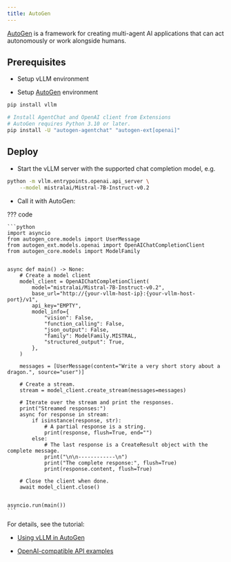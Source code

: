 ```yaml
---
title: AutoGen
---
```


[AutoGen](https://github.com/microsoft/autogen) is a framework for creating multi-agent AI applications that can act autonomously or work alongside humans.

## Prerequisites

- Setup vLLM environment

- Setup [AutoGen](https://microsoft.github.io/autogen/0.2/docs/installation/) environment

```bash
pip install vllm

# Install AgentChat and OpenAI client from Extensions
# AutoGen requires Python 3.10 or later.
pip install -U "autogen-agentchat" "autogen-ext[openai]"
```

## Deploy

- Start the vLLM server with the supported chat completion model, e.g.

```bash
python -m vllm.entrypoints.openai.api_server \
    --model mistralai/Mistral-7B-Instruct-v0.2
```

- Call it with AutoGen:

??? code

    ```python
    import asyncio
    from autogen_core.models import UserMessage
    from autogen_ext.models.openai import OpenAIChatCompletionClient
    from autogen_core.models import ModelFamily


    async def main() -> None:
        # Create a model client
        model_client = OpenAIChatCompletionClient(
            model="mistralai/Mistral-7B-Instruct-v0.2",
            base_url="http://{your-vllm-host-ip}:{your-vllm-host-port}/v1",
            api_key="EMPTY",
            model_info={
                "vision": False,
                "function_calling": False,
                "json_output": False,
                "family": ModelFamily.MISTRAL,
                "structured_output": True,
            },
        )

        messages = [UserMessage(content="Write a very short story about a dragon.", source="user")]

        # Create a stream.
        stream = model_client.create_stream(messages=messages)

        # Iterate over the stream and print the responses.
        print("Streamed responses:")
        async for response in stream:
            if isinstance(response, str):
                # A partial response is a string.
                print(response, flush=True, end="")
            else:
                # The last response is a CreateResult object with the complete message.
                print("\n\n------------\n")
                print("The complete response:", flush=True)
                print(response.content, flush=True)

        # Close the client when done.
        await model_client.close()


    asyncio.run(main())
    ```

For details, see the tutorial:

- [Using vLLM in AutoGen](https://microsoft.github.io/autogen/0.2/docs/topics/non-openai-models/local-vllm/)

- [OpenAI-compatible API examples](https://microsoft.github.io/autogen/stable/reference/python/autogen_ext.models.openai.html#autogen_ext.models.openai.OpenAIChatCompletionClient)
